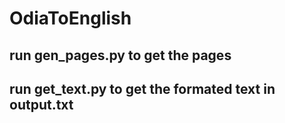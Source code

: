 # OdiaToEnglish

## run gen_pages.py to get the pages
## run get_text.py to get the formated text in output.txt
